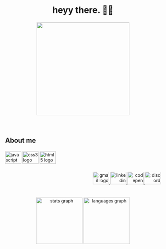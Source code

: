 <h1 align="center">heyy there. 👋👺</h1>

###

<div align="center">
  <img height="300" src="https://lh3.googleusercontent.com/ra-rbHUoC81DjCS0mtb5G9WbmJ_TZPH0FCyGkBPIgAAuR6y2W2icN1096XItzFjWYa553SXCV1vY1kCXzA2ZHlOoX5tB2sURQgctb5XcjHUaUD17c7oSV3sSQYmIJ3sdx0GpvoZOub_-PhU7cxdZ1USyjz5cyJKAi3WebS78CNRdmee9RXPDNL5ev8evG-f9eWpCDhYb63uChF_gxxSZF8Bu7s5OnA7x4Vk_YMyOpo2PnVYOvBVJrwMeKImpJUdfZOv9DJn1SUx4M7J4eRz2JYpuLKh-re9OaQ4mlVb05BqV1XXWtAZaDX5GlEYZGl58uN-7CwT3fCHceYxIeL8OxztpNjvOnAJ096o8l75JIESPNR1qPIzZz5uiY_Ntf0jU6wAe1GBiPncRMFA2p_GhQEL92ZtFdvDpjCiOYtigCuBETJKbIHTYXffhUBiq4fIVpkNmchZ_YhTMU50BlhDbK8M5788fTXrQYyRNT0pi2lm5SRL738WoO6usDgpPOn7xKEX0n3U69jylks4ii57Bi3c6gvXa7PV4Ieck5viF_bpJSAj0p3BjHZp_8vjru-lEABn7ofp9CRjYHtYleGSotnDTzKwOfCuSV3FKljkPRA6qZNFFNUjmzmUXBV_5NEdYjOk6XmQNnTUxjj80qpGf8-6jn8_gwoCqof6TQjxY-67Vn4o0VQRYXj8oDSHBi6lxmdb10I3O58W9_DJNzhrhoZ3EQeTfs3V16mx3l_4XgwFqhaHnkASE1tfjsT_cX48PNUz9s3pHBg6A-kVSK_gxAVz0PJlPd8ROvfNBZmSkvDd_TJNyaOIguOtKi93DaHsnLbCX3lEyJYqw1dWOJa5nXQxz3BnGQlQI-rA_rIkAiJ3X_S9l5qCucAn6-h9m0WlxPss5SreN0daIE49OFtsFf17mLkidh78XitVGbek=w880-h220-no?authuser=0"  />
</div>

###

<br clear="both">

<h2 align="left">About me</h2>

###

<div align="left">
  <img src="https://cdn.jsdelivr.net/gh/devicons/devicon/icons/javascript/javascript-original.svg" height="40" width="52" alt="javascript logo"  />
  <img src="https://cdn.jsdelivr.net/gh/devicons/devicon/icons/css3/css3-original.svg" height="40" width="52" alt="css3 logo"  />
  <img src="https://cdn.jsdelivr.net/gh/devicons/devicon/icons/html5/html5-original.svg" height="40" width="52" alt="html5 logo"  />
</div>

###

<div align="right">
  <a href="mailto:contato@aturado.com.br" target="_blank">
    <img src="https://raw.githubusercontent.com/maurodesouza/profile-readme-generator/master/src/assets/icons/social/gmail/default.svg" width="52" height="40" alt="gmail logo"  />
  </a>
  <a href="https://www.linkedin.com/in/aturado/" target="_blank">
    <img src="https://raw.githubusercontent.com/maurodesouza/profile-readme-generator/master/src/assets/icons/social/linkedin/default.svg" width="52" height="40" alt="linkedin logo"  />
  </a>
  <a href="https://codepen.io/Aturado" target="_blank">
    <img src="https://raw.githubusercontent.com/maurodesouza/profile-readme-generator/master/src/assets/icons/social/codepen/default.svg" width="52" height="40" alt="codepen logo"  />
  </a>
  <img src="https://raw.githubusercontent.com/maurodesouza/profile-readme-generator/master/src/assets/icons/social/discord/default.svg" width="52" height="40" alt="discord logo"  />
</div>

###

<br clear="both">

<div align="center">
  <img src="https://github-readme-stats.vercel.app/api?hide_title=true&hide_rank=false&show_icons=true&include_all_commits=true&count_private=true&disable_animations=false&theme=dracula&locale=en&hide_border=true&username=Aturaddo" height="150" alt="stats graph"  />
  <img src="https://github-readme-stats.vercel.app/api/top-langs?locale=en&hide_title=false&layout=compact&card_width=320&langs_count=5&theme=dracula&hide_border=true&username=Aturaddo" height="150" alt="languages graph"  />
</div>

###


<!---- 👋 Hi, I’m @Aturaddo
- 👀 I’m interested in ...
- 🌱 I’m currently learning ...
- 💞️ I’m looking to collaborate on ...
- 📫 How to reach me ...

Aturaddo/Aturaddo is a ✨ special ✨ repository because its `README.md` (this file) appears on your GitHub profile.
You can click the Preview link to take a look at your changes.
--->
